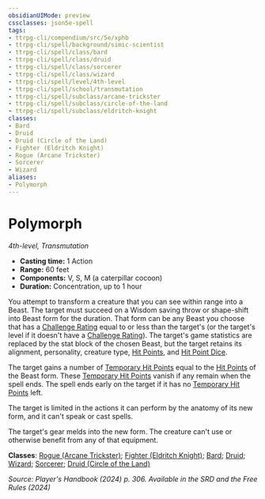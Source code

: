 ```yaml
---
obsidianUIMode: preview
cssclasses: json5e-spell
tags:
- ttrpg-cli/compendium/src/5e/xphb
- ttrpg-cli/spell/background/simic-scientist
- ttrpg-cli/spell/class/bard
- ttrpg-cli/spell/class/druid
- ttrpg-cli/spell/class/sorcerer
- ttrpg-cli/spell/class/wizard
- ttrpg-cli/spell/level/4th-level
- ttrpg-cli/spell/school/transmutation
- ttrpg-cli/spell/subclass/arcane-trickster
- ttrpg-cli/spell/subclass/circle-of-the-land
- ttrpg-cli/spell/subclass/eldritch-knight
classes:
- Bard
- Druid
- Druid (Circle of the Land)
- Fighter (Eldritch Knight)
- Rogue (Arcane Trickster)
- Sorcerer
- Wizard
aliases:
- Polymorph
---
```

# Polymorph
*4th-level, Transmutation*  


- **Casting time:** 1 Action
- **Range:** 60 feet
- **Components:** V, S, M (a caterpillar cocoon)
- **Duration:** Concentration, up to 1 hour

You attempt to transform a creature that you can see within range into a Beast. The target must succeed on a Wisdom saving throw or shape-shift into Beast form for the duration. That form can be any Beast you choose that has a [Challenge Rating](Інструменти%20ДМ/CLI/rules/variant-rules/challenge-rating-xphb.md) equal to or less than the target's (or the target's level if it doesn't have a [Challenge Rating](Інструменти%20ДМ/CLI/rules/variant-rules/challenge-rating-xphb.md)). The target's game statistics are replaced by the stat block of the chosen Beast, but the target retains its alignment, personality, creature type, [Hit Points](Інструменти%20ДМ/CLI/rules/variant-rules/hit-points-xphb.md), and [Hit Point Dice](Інструменти%20ДМ/CLI/rules/variant-rules/hit-point-dice-xphb.md).

The target gains a number of [Temporary Hit Points](Інструменти%20ДМ/CLI/rules/variant-rules/temporary-hit-points-xphb.md) equal to the [Hit Points](Інструменти%20ДМ/CLI/rules/variant-rules/hit-points-xphb.md) of the Beast form. These [Temporary Hit Points](Інструменти%20ДМ/CLI/rules/variant-rules/temporary-hit-points-xphb.md) vanish if any remain when the spell ends. The spell ends early on the target if it has no [Temporary Hit Points](Інструменти%20ДМ/CLI/rules/variant-rules/temporary-hit-points-xphb.md) left. 

The target is limited in the actions it can perform by the anatomy of its new form, and it can't speak or cast spells.

The target's gear melds into the new form. The creature can't use or otherwise benefit from any of that equipment.

**Classes**: [Rogue (Arcane Trickster)](Інструменти%20ДМ/CLI/lists/list-spells-classes-arcane-trickster-xphb.md "subclass=XPHB;class=XPHB"); [Fighter (Eldritch Knight)](Інструменти%20ДМ/CLI/lists/list-spells-classes-eldritch-knight-xphb.md "subclass=XPHB;class=XPHB"); [Bard](Інструменти%20ДМ/CLI/lists/list-spells-classes-bard.md); [Druid](Інструменти%20ДМ/CLI/lists/list-spells-classes-druid.md); [Wizard](Інструменти%20ДМ/CLI/lists/list-spells-classes-wizard.md); [Sorcerer](Інструменти%20ДМ/CLI/lists/list-spells-classes-sorcerer.md); [Druid (Circle of the Land)](Інструменти%20ДМ/CLI/lists/list-spells-classes-circle-of-the-land-xphb.md "subclass=XPHB;class=XPHB")

*Source: Player's Handbook (2024) p. 306. Available in the <span title='Systems Reference Document (5.2)'>SRD</span> and the Free Rules (2024)*